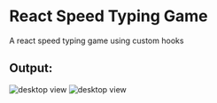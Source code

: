 # React Speed Typing Game
A react speed typing game using custom hooks

##  Output:

![desktop view](https://raw.github.com/Hanan-Karam/speed-typing-game/main/screenshots/type-2.png)
![desktop view](https://raw.github.com/Hanan-Karam/speed-typing-game/main/screenshots/type-1.png)

